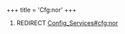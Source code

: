 +++
title = 'Cfg:nor'
+++

1.  REDIRECT
    [Config_Services#cfg:nor](Config_Services#cfg:nor "wikilink")
